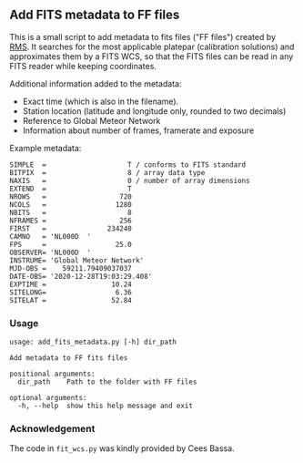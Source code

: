 ## Add FITS metadata to FF files

This is a small script to add metadata to fits files ("FF files") created by [RMS](https://github.com/CroatianMeteorNetwork/RMS). It searches for the most applicable platepar (calibration solutions) and approximates them by a FITS WCS, so that the FITS files can be read in any FITS reader while keeping coordinates.

Additional information added to the metadata:

 * Exact time (which is also in the filename).
 * Station location (latitude and longitude only, rounded to two decimals)
 * Reference to Global Meteor Network
 * Information about number of frames, framerate and exposure

Example metadata:
```
SIMPLE  =                    T / conforms to FITS standard
BITPIX  =                    8 / array data type
NAXIS   =                    0 / number of array dimensions
EXTEND  =                    T
NROWS   =                  720
NCOLS   =                 1280
NBITS   =                    8
NFRAMES =                  256
FIRST   =               234240
CAMNO   = 'NL000D  '
FPS     =                 25.0
OBSERVER= 'NL000D  '
INSTRUME= 'Global Meteor Network'
MJD-OBS =    59211.79409037037
DATE-OBS= '2020-12-28T19:03:29.408'
EXPTIME =                10.24
SITELONG=                 6.36
SITELAT =                52.84
```

### Usage
```
usage: add_fits_metadata.py [-h] dir_path

Add metadata to FF fits files

positional arguments:
  dir_path    Path to the folder with FF files

optional arguments:
  -h, --help  show this help message and exit
```

### Acknowledgement

The code in `fit_wcs.py` was kindly provided by Cees Bassa.
